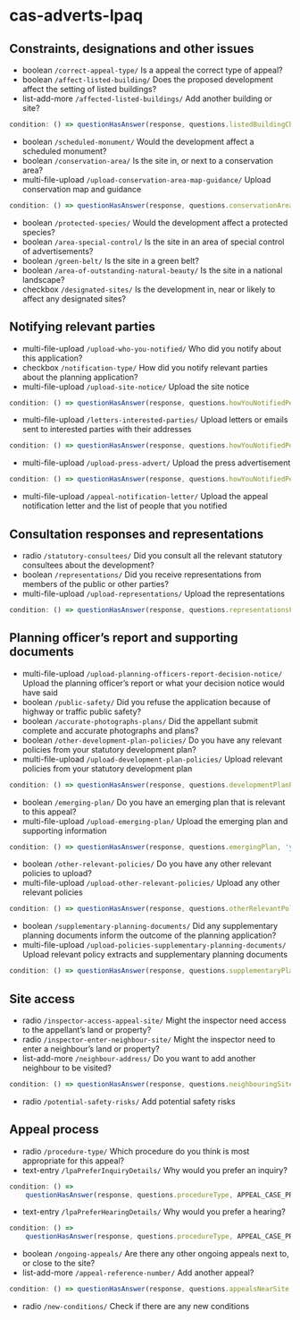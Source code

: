 # cas-adverts-lpaq

## Constraints, designations and other issues

- boolean `/correct-appeal-type/` Is a <appeal type> appeal the correct type of appeal?
- boolean `/affect-listed-building/` Does the proposed development affect the setting of listed buildings?
- list-add-more `/affected-listed-buildings/` Add another building or site?

```js
condition: () => questionHasAnswer(response, questions.listedBuildingCheck, 'yes');
```

- boolean `/scheduled-monument/` Would the development affect a scheduled monument?
- boolean `/conservation-area/` Is the site in, or next to a conservation area?
- multi-file-upload `/upload-conservation-area-map-guidance/` Upload conservation map and guidance

```js
condition: () => questionHasAnswer(response, questions.conservationArea, 'yes');
```

- boolean `/protected-species/` Would the development affect a protected species?
- boolean `/area-special-control/` Is the site in an area of special control of advertisements?
- boolean `/green-belt/` Is the site in a green belt?
- boolean `/area-of-outstanding-natural-beauty/` Is the site in a national landscape?
- checkbox `/designated-sites/` Is the development in, near or likely to affect any designated sites?

## Notifying relevant parties

- multi-file-upload `/upload-who-you-notified/` Who did you notify about this application?
- checkbox `/notification-type/` How did you notify relevant parties about the planning application?
- multi-file-upload `/upload-site-notice/` Upload the site notice

```js
condition: () => questionHasAnswer(response, questions.howYouNotifiedPeople, 'site-notice');
```

- multi-file-upload `/letters-interested-parties/` Upload letters or emails sent to interested parties with their addresses

```js
condition: () => questionHasAnswer(response, questions.howYouNotifiedPeople, 'letters-or-emails');
```

- multi-file-upload `/upload-press-advert/` Upload the press advertisement

```js
condition: () => questionHasAnswer(response, questions.howYouNotifiedPeople, 'advert');
```

- multi-file-upload `/appeal-notification-letter/` Upload the appeal notification letter and the list of people that you notified

## Consultation responses and representations

- radio `/statutory-consultees/` Did you consult all the relevant statutory consultees about the development?
- boolean `/representations/` Did you receive representations from members of the public or other parties?
- multi-file-upload `/upload-representations/` Upload the representations

```js
condition: () => questionHasAnswer(response, questions.representationsFromOthers, 'yes');
```

## Planning officer’s report and supporting documents

- multi-file-upload `/upload-planning-officers-report-decision-notice/` Upload the planning officer’s report or what your decision notice would have said
- boolean `/public-safety/` Did you refuse the application because of highway or traffic public safety?
- boolean `/accurate-photographs-plans/` Did the appellant submit complete and accurate photographs and plans?
- boolean `/other-development-plan-policies/` Do you have any relevant policies from your statutory development plan?
- multi-file-upload `/upload-development-plan-policies/` Upload relevant policies from your statutory development plan

```js
condition: () => questionHasAnswer(response, questions.developmentPlanPolicies, 'yes');
```

- boolean `/emerging-plan/` Do you have an emerging plan that is relevant to this appeal?
- multi-file-upload `/upload-emerging-plan/` Upload the emerging plan and supporting information

```js
condition: () => questionHasAnswer(response, questions.emergingPlan, 'yes');
```

- boolean `/other-relevant-policies/` Do you have any other relevant policies to upload?
- multi-file-upload `/upload-other-relevant-policies/` Upload any other relevant policies

```js
condition: () => questionHasAnswer(response, questions.otherRelevantPolicies, 'yes');
```

- boolean `/supplementary-planning-documents/` Did any supplementary planning documents inform the outcome of the planning application?
- multi-file-upload `/upload-policies-supplementary-planning-documents/` Upload relevant policy extracts and supplementary planning documents

```js
condition: () => questionHasAnswer(response, questions.supplementaryPlanning, 'yes');
```

## Site access

- radio `/inspector-access-appeal-site/` Might the inspector need access to the appellant’s land or property?
- radio `/inspector-enter-neighbour-site/` Might the inspector need to enter a neighbour’s land or property?
- list-add-more `/neighbour-address/` Do you want to add another neighbour to be visited?

```js
condition: () => questionHasAnswer(response, questions.neighbouringSite, 'yes');
```

- radio `/potential-safety-risks/` Add potential safety risks

## Appeal process

- radio `/procedure-type/` Which procedure do you think is most appropriate for this appeal?
- text-entry `/lpaPreferInquiryDetails/` Why would you prefer an inquiry?

```js
condition: () =>
	questionHasAnswer(response, questions.procedureType, APPEAL_CASE_PROCEDURE.INQUIRY);
```

- text-entry `/lpaPreferHearingDetails/` Why would you prefer a hearing?

```js
condition: () =>
	questionHasAnswer(response, questions.procedureType, APPEAL_CASE_PROCEDURE.HEARING);
```

- boolean `/ongoing-appeals/` Are there any other ongoing appeals next to, or close to the site?
- list-add-more `/appeal-reference-number/` Add another appeal?

```js
condition: () => questionHasAnswer(response, questions.appealsNearSite, 'yes');
```

- radio `/new-conditions/` Check if there are any new conditions
